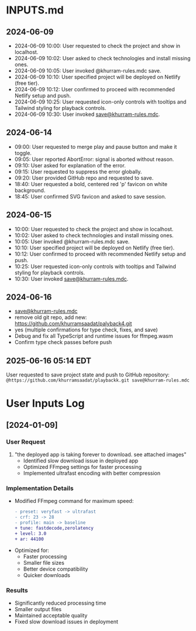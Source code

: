# INPUTS.md

## 2024-06-09
- 2024-06-09 10:00: User requested to check the project and show in localhost.
- 2024-06-09 10:02: User asked to check technologies and install missing ones.
- 2024-06-09 10:05: User invoked @khurram-rules.mdc save.
- 2024-06-09 10:10: User specified project will be deployed on Netlify (free tier).
- 2024-06-09 10:12: User confirmed to proceed with recommended Netlify setup and push.
- 2024-06-09 10:25: User requested icon-only controls with tooltips and Tailwind styling for playback controls.
- 2024-06-09 10:30: User invoked save@khurram-rules.mdc. 

## 2024-06-14
- 09:00: User requested to merge play and pause button and make it toggle.
- 09:05: User reported AbortError: signal is aborted without reason.
- 09:10: User asked for explanation of the error.
- 09:15: User requested to suppress the error globally.
- 09:20: User provided GitHub repo and requested to save.
- 18:40: User requested a bold, centered red 'p' favicon on white background.
- 18:45: User confirmed SVG favicon and asked to save session.

## 2024-06-15
- 10:00: User requested to check the project and show in localhost.
- 10:02: User asked to check technologies and install missing ones.
- 10:05: User invoked @khurram-rules.mdc save.
- 10:10: User specified project will be deployed on Netlify (free tier).
- 10:12: User confirmed to proceed with recommended Netlify setup and push.
- 10:25: User requested icon-only controls with tooltips and Tailwind styling for playback controls.
- 10:30: User invoked save@khurram-rules.mdc. 

## 2024-06-16
- save@khurram-rules.mdc
- remove old git repo, add new: https://github.com/khurramsaadat/palyback4.git
- yes (multiple confirmations for type check, fixes, and save)
- Debug and fix all TypeScript and runtime issues for ffmpeg.wasm
- Confirm type check passes before push 

## 2025-06-16 05:14 EDT
User requested to save project state and push to GitHub repository:
`@https://github.com/khurramsaadat/playbackk.git save@khurram-rules.mdc`

# User Inputs Log

## [2024-01-09]

### User Request
1. "the deployed app is taking forever to download. see attached images"
   - Identified slow download issue in deployed app
   - Optimized FFmpeg settings for faster processing
   - Implemented ultrafast encoding with better compression

### Implementation Details
- Modified FFmpeg command for maximum speed:
  ```diff
  - preset: veryfast -> ultrafast
  - crf: 23 -> 28
  - profile: main -> baseline
  + tune: fastdecode,zerolatency
  + level: 3.0
  + ar: 44100
  ```
- Optimized for:
  - Faster processing
  - Smaller file sizes
  - Better device compatibility
  - Quicker downloads

### Results
- Significantly reduced processing time
- Smaller output files
- Maintained acceptable quality
- Fixed slow download issues in deployment 